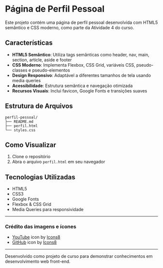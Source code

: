 # Página de Perfil Pessoal

Este projeto contém uma página de perfil pessoal desenvolvida com HTML5 semântico e CSS moderno, como parte da Atividade 4 do curso.

## Características

- **HTML5 Semântico**: Utiliza tags semânticas como header, nav, main, section, article, aside e footer
- **CSS Moderno**: Implementa Flexbox, CSS Grid, variáveis CSS, pseudo-classes e pseudo-elementos
- **Design Responsivo**: Adaptável a diferentes tamanhos de tela usando media queries
- **Acessibilidade**: Estrutura semântica e navegação otimizada
- **Recursos Visuais**: Inclui favicon, Google Fonts e transições suaves

## Estrutura de Arquivos

```
perfil-pessoal/
├── README.md
├── perfil.html
└── styles.css
```

## Como Visualizar

1. Clone o repositório
2. Abra o arquivo `perfil.html` em seu navegador

## Tecnologias Utilizadas

- HTML5
- CSS3
- Google Fonts
- Flexbox & CSS Grid
- Media Queries para responsividade

---

### Crédito das imagens e ícones

- <a target="_blank" href="https://icons8.com/icon/85162/youtube">YouTube</a> icon by <a target="_blank" href="https://icons8.com">Icons8</a>
- <a target="_blank" href="https://icons8.com/icon/106562/github">GitHub</a> icon by <a target="_blank" href="https://icons8.com">Icons8</a>

---

Desenvolvido como projeto de curso para demonstrar conhecimentos em desenvolvimento web front-end.
